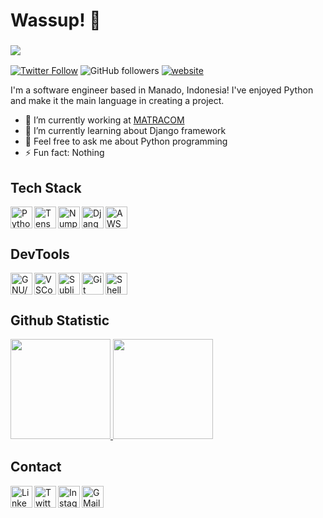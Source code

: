 <!--
**darknet777/darknet777** is a ✨ _special_ ✨ repository because its `README.md` (this file) appears on your GitHub profile.
-->

# Wassup! 👋
### ![](https://visitor-badge-reloaded.herokuapp.com/badge?page_id=darknet777&color=55acb7&style=for-the-badge&logo=Github)
[![Twitter Follow](https://img.shields.io/twitter/follow/billyjeferson5?label=Follow&style=flat-square&color=4285f4&logo=Twitter)](https://twitter.com/intent/follow?screen_name=billyjeferson5)
![GitHub followers](https://img.shields.io/github/followers/darknet777?label=Follow&style=flat-square&color=4285f4&logo=Github)
[![website](https://img.shields.io/badge/Website-46a2f1.svg?&style=flat-square&logo=Google-Chrome&logoColor=white&link=https://darknet777.github.io/)](https://darknet777.github.io/)

I'm a software engineer based in Manado, Indonesia! I've enjoyed Python and make it the main language in creating a project.

<!--I'm currently active in contributing as Curriculum Developer at <a href="https://github.com/dicodingacademy">@dicodingacademy</a> to build courses in Machine Learning Beginner Developer.-->

- 🔭 I’m currently working at <a href="https://linkedin.com/company/pt-matracom">MATRACOM</a>
- 🌱 I’m currently learning about Django framework
- 💬 Feel free to ask me about Python programming
- ⚡ Fun fact: Nothing

## Tech Stack
<a href="https://www.python.org/">
    <img align="left" alt="Python" title="Python" width="35px" src="https://img.icons8.com/color/144/000000/python--v1.png">
</a>
<a href="https://www.tensorflow.org/">
    <img align="left" alt="TensorFlow" title="TensorFlow" width="35px" src="https://img.icons8.com/color/144/000000/tensorflow.png">
</a>
<a href="https://numpy.org/">
    <img align="left" alt="Numpy" title="NumPy" width="35px" src="https://numpy.org/images/logo.svg">
</a>
<a href="https://www.djangoproject.com/">
    <img align="left" alt="Django" title="Django" width="35px" src="https://img.icons8.com/material-outlined/144/ffffff/django.png">
</a>
<a href="https://aws.amazon.com/">
    <img align="left" alt="AWS" title="AWS (Amazon Web Services)" width="35px" src="https://img.icons8.com/color/144/000000/amazon-web-services.png">
</a>
<br>
<br>

## DevTools
<a href="#">
    <img align="left" alt="GNU/Linux" title="GNU/Linux" width="35px" src="https://img.icons8.com/color/144/000000/linux--v1.png">
</a>
<a href="https://code.visualstudio.com/">
    <img align="left" alt="VSCode" title="VSCode" width="35px" src="https://img.icons8.com/fluency/144/000000/visual-studio-code-2019.png">
</a>
<a href="https://www.sublimetext.com/">
    <img align="left" alt="Sublime Text" title="Sublime Text" width="35px" src="https://img.icons8.com/fluency/144/000000/sublime-text.png">
</a>
<a href="https://git-scm.com/">
    <img align="left" alt="Git" title="Git" width="35px" src="https://img.icons8.com/color/144/000000/git.png">
</a>
<a href="#">
    <img align="left" alt="Shell" title="Shell" width="35px" src="https://img.icons8.com/color/144/000000/console.png">
</a>
<br>
<br>

## Github Statistic
<p align="left">
<a href="https://github.com/darknet777">
  <img height="160em" src="https://github-readme-stats-eight-theta.vercel.app/api?username=darknet777&show_icons=true&theme=algolia&include_all_commits=true&count_private=true">
  <img height="160em" src="https://github-readme-stats-eight-theta.vercel.app/api/top-langs/?username=darknet777&layout=compact&langs_count=8&theme=algolia">
</a>
</p>

## Contact
<a href="https://linkedin.com/in/billy-jeferson/">
    <img align="left" alt="LinkedIn" title="LinkedIn" width="35px" src="https://img.icons8.com/fluency/144/000000/linkedin.png">
</a>
<a href="https://twitter.com/BillyJeferson5/">
    <img align="left" alt="Twitter" title="Twitter" width="35px" src="https://img.icons8.com/fluency/144/000000/twitter.png">
</a>
<a href="https://instagram.com/billyjefersonofficial">
    <img align="left" alt="Instagram" title="Instagram" width="35px" src="https://img.icons8.com/fluency/144/000000/instagram-new.png">
</a>
<a href="mailto:skyfallbladez@gmail.com">
    <img align="left" alt="GMail" title="GMail" width="35px" src="https://img.icons8.com/fluency/144/000000/gmail-new.png">
</a>
